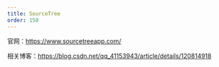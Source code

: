 ```yaml
---
title: SourceTree
order: 150
---
```


官网：<https://www.sourcetreeapp.com/>

相关博客：<https://blog.csdn.net/qq_41153943/article/details/120814918>

